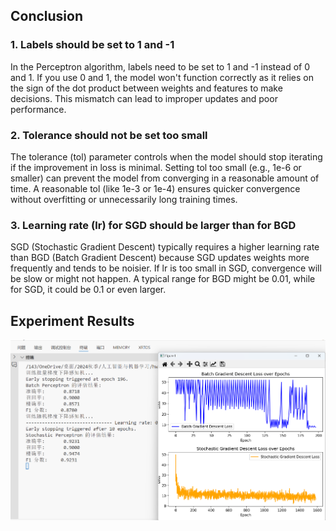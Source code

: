  ## Conclusion
### 1. Labels should be set to 1 and -1
In the Perceptron algorithm, labels need to be set to 1 and -1 instead of 0 and 1. If you use 0 and 1, the model won't function correctly as it relies on the sign of the dot product between weights and features to make decisions. This mismatch can lead to improper updates and poor performance.

### 2. Tolerance should not be set too small
The tolerance (tol) parameter controls when the model should stop iterating if the improvement in loss is minimal. Setting tol too small (e.g., 1e-6 or smaller) can prevent the model from converging in a reasonable amount of time. A reasonable tol (like 1e-3 or 1e-4) ensures quicker convergence without overfitting or unnecessarily long training times.

### 3. Learning rate (lr) for SGD should be larger than for BGD
SGD (Stochastic Gradient Descent) typically requires a higher learning rate than BGD (Batch Gradient Descent) because SGD updates weights more frequently and tends to be noisier. If lr is too small in SGD, convergence will be slow or might not happen. A typical range for BGD might be 0.01, while for SGD, it could be 0.1 or even larger.

## Experiment Results
<img src="./result.png" alt="Description of image" width="800"/>

